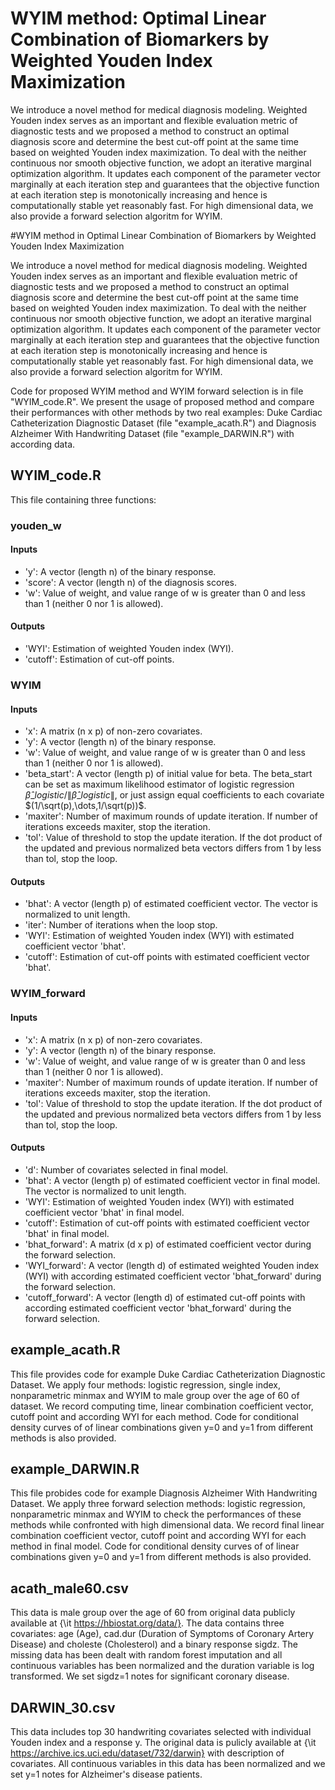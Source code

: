 # WYIM method: Optimal Linear Combination of Biomarkers by Weighted Youden Index Maximization

We introduce a novel method for medical diagnosis modeling. Weighted Youden index serves as an important and flexible evaluation metric of diagnostic tests and we proposed a method to construct an optimal diagnosis score and determine the best cut-off point at the same time based on weighted Youden index maximization. To deal with the neither continuous nor smooth objective function, we adopt an iterative marginal optimization algorithm. It updates each component of the parameter vector marginally at each iteration step and guarantees that the objective function at each iteration step is monotonically increasing and hence is computationally stable yet reasonably fast. For high dimensional data, we also provide a forward selection algoritm for WYIM.

#WYIM method in Optimal Linear Combination of Biomarkers by Weighted Youden Index Maximization

We introduce a novel method for medical diagnosis modeling. Weighted Youden index serves as an important and flexible evaluation metric of diagnostic tests and we proposed a method to construct an optimal diagnosis score and determine the best cut-off point at the same time based on weighted Youden index maximization. To deal with the neither continuous nor smooth objective function, we adopt an iterative marginal optimization algorithm. It updates each component of the parameter vector marginally at each iteration step and guarantees that the objective function at each iteration step is monotonically increasing and hence is computationally stable yet reasonably fast. For high dimensional data, we also provide a forward selection algoritm for WYIM. 

Code for proposed WYIM method and WYIM forward selection is in file "WYIM_code.R". We present the usage of proposed method and compare their performances with other methods by two real examples: Duke Cardiac Catheterization Diagnostic Dataset (file "example_acath.R") and Diagnosis Alzheimer With Handwriting Dataset (file "example_DARWIN.R") with according data.

## WYIM_code.R
This file containing three functions:
### youden_w
#### Inputs
- 'y': A vector (length n) of the binary response.
- 'score': A vector (length n) of the diagnosis scores.
- 'w': Value of weight, and value range of w is greater than 0 and less than 1 (neither 0 nor 1 is allowed).

#### Outputs
- 'WYI': Estimation of weighted Youden index (WYI).
- 'cutoff': Estimation of cut-off points.

### WYIM
#### Inputs
- 'x': A matrix (n x p) of non-zero covariates.
- 'y': A vector (length n) of the binary response.
- 'w': Value of weight, and value range of w is greater than 0 and less than 1 (neither 0 nor 1 is allowed).
- 'beta_start': A vector (length p) of initial value for beta. The beta_start can be set as maximum likelihood estimator of logistic regression $\hat{\beta}\_{logistic} / \|\hat{\beta}\_{logistic}\|$, or just assign equal coefficients to each covariate $(1/\sqrt(p),\dots,1/\sqrt(p))$.
- 'maxiter': Number of maximum rounds of update iteration. If number of iterations exceeds maxiter, stop the iteration.
- 'tol': Value of threshold to stop the update iteration. If the dot product of the updated and previous normalized beta vectors differs from 1 by less than tol, stop the loop.​

#### Outputs
- 'bhat': A vector (length p) of estimated coefficient vector. The vector is normalized to unit length.
- 'iter': Number of iterations when the loop stop.
- 'WYI': Estimation of weighted Youden index (WYI) with estimated coefficient vector 'bhat'.
- 'cutoff': Estimation of cut-off points with estimated coefficient vector 'bhat'.

### WYIM_forward
#### Inputs
- 'x': A matrix (n x p) of non-zero covariates.
- 'y': A vector (length n) of the binary response.
- 'w': Value of weight, and value range of w is greater than 0 and less than 1 (neither 0 nor 1 is allowed).
- 'maxiter': Number of maximum rounds of update iteration. If number of iterations exceeds maxiter, stop the iteration.
- 'tol': Value of threshold to stop the update iteration. If the dot product of the updated and previous normalized beta vectors differs from 1 by less than tol, stop the loop.​

#### Outputs
- 'd': Number of covariates selected in final model.
- 'bhat': A vector (length p) of estimated coefficient vector in final model. The vector is normalized to unit length.
- 'WYI': Estimation of weighted Youden index (WYI) with estimated coefficient vector 'bhat' in final model.
- 'cutoff': Estimation of cut-off points with estimated coefficient vector 'bhat' in final model.
- 'bhat_forward': A matrix (d x p) of estimated coefficient vector during the forward selection.
- 'WYI_forward': A vector (length d) of estimated weighted Youden index (WYI) with according estimated coefficient vector 'bhat_forward' during the forward selection.
- 'cutoff_forward': A vector (length d) of estimated cut-off points with according estimated coefficient vector 'bhat_forward' during the forward selection.



## example_acath.R
This file provides code for example Duke Cardiac Catheterization Diagnostic Dataset. We apply four methods: logistic regression, single index, nonparametric minmax and WYIM to male group over the age of 60 of dataset. We record computing time, linear combination coefficient vector, cutoff point and according WYI for each method. Code for conditional density curves of of linear combinations given y=0 and y=1 from different methods is also provided.

## example_DARWIN.R 
This file probides code for example Diagnosis Alzheimer With Handwriting Dataset. We apply three forward selection methods: logistic regression, nonparametric minmax and WYIM to check the performances of these methods while confronted with high dimensional data. We record final linear combination coefficient vector, cutoff point and according WYI for each method in final model. Code for conditional density curves of of linear combinations given y=0 and y=1 from different methods is also provided.


## acath_male60.csv
This data is male group over the age of 60 from original data publicly available at {\it https://hbiostat.org/data/}. The data contains three covariates: age (Age), cad.dur (Duration of Symptoms of Coronary Artery Disease) and choleste (Cholesterol) and a binary response sigdz.
The missing data has been dealt with random forest imputation and all continuous variables has been normalized and the duration variable is log transformed. We set sigdz=1 notes for significant coronary disease.

## DARWIN_30.csv
This data includes top 30 handwriting covariates selected with individual Youden index and a response y. The original data is pulicly available at {\it https://archive.ics.uci.edu/dataset/732/darwin} with description of covariates. All continuous variables in this data has been normalized and we set y=1 notes for Alzheimer's disease patients.

